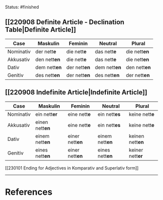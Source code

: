 Status: #finished 

## [[220908 Definite Article - Declination Table|Definite Article]] 
|Case   |Maskulin   |Feminin  |Neutral  |Plural   |
|---|---|---|---|---|
| Nominativ  | der nett**e**   |die nett**e**   | das nett**e**  | die nett**en**  |
| Akkusativ  |  den nett**en** | die nett**e**  |  das nett**e** |  die nett**en** |
| Dativ  | dem nett**en**  |der nett**en** | dem nett**en** |  den nett**en**|
| Genitiv  | des nett**en**  |der nett**en** | des nett**en** |  der nett**en**|

## [[220908 Indefinite Article|Indefinite Article]] 
|Case   |Maskulin   |Feminin  |Neutral  |Plural   |
|---|---|---|---|---|
| Nominativ  |ein nett**er**   |eine nett**e**   |ein nett**es**  |keine nett**e**  |
| Akkusativ  | einen nett**en** |eine nett**e**  | ein nett**es** | keine nett**e** |
| Dativ  |einem nett**en**  |einer  nett**en** |  einem nett**en** | keinen  nett**en**|
| Genitiv  |eines nett**en**  |einer  nett**en** |  eines nett**en** | keiner  nett**er**|



[[230101 Ending for Adjectives in Komparativ and Superlativ form]]

---
# References
